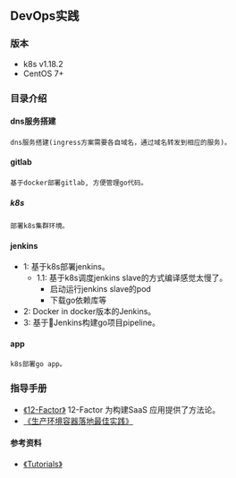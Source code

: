 ## DevOps实践

### 版本
+  k8s v1.18.2
+  CentOS 7+

### 目录介绍
#### dns服务搭建
    dns服务搭建(ingress方案需要各自域名，通过域名转发到相应的服务)。

#### gitlab 
    基于docker部署gitlab, 方便管理go代码。

##### k8s
    部署k8s集群环境。

#### jenkins
+ 1: 基于k8s部署jenkins。
    + 1.1: 基于k8s调度jenkins slave的方式编译感觉太慢了。
        + 启动运行jenkins slave的pod
        + 下载go依赖库等  
+ 2: Docker in docker版本的Jenkins。 
+ 3: 基于Jenkins构建go项目pipeline。

#### app 
    k8s部署go app。

### 指导手册
+ [《12-Factor》](https://12factor.net/zh_cn/) 12-Factor 为构建SaaS 应用提供了方法论。
+ [《生产环境容器落地最佳实践》](https://studygolang.com/articles/27140)


#### 参考资料
+ [《Tutorials》](https://kubernetes.cn/docs/tutorials/)
